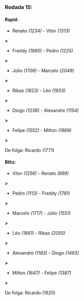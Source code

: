 ### Rodada 15:

#### Rapid:

* Renato *(1234)*     -     Vitor *(1313)*

 **>** 
* Freddy *(1890)*     -     Pedro *(1225)*

 **>** 
* Júlio *(1706)*     -     Marcelo *(2049)*

 **>** 
* Ribas *(1623)*     -     Léo *(1933)*

 **>** 
* Diogo *(1236)*     -     Alexandre *(1154)*

 **>** 
* Felipe *(1552)*     -     Milton *(1889)*

 **>** 

De folga: Ricardo (1771)

#### Blitz:

* Vitor *(1256)*     -     Renato *(999)*

 **>** 
* Pedro *(1113)*     -     Freddy *(1781)*

 **>** 
* Marcelo *(1717)*     -     Júlio *(1551)*

 **>** 
* Léo *(1861)*     -     Ribas *(2055)*

 **>** 
* Alexandre *(1183)*     -     Diogo *(1493)*

 **>** 
* Milton *(1647)*     -     Felipe *(1387)*

 **>** 

De folga: Ricardo (1625)

